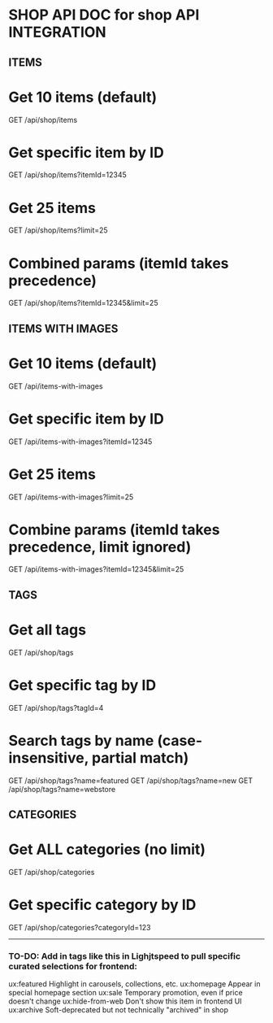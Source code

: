 # SHOP API DOC for shop API INTEGRATION


## ITEMS

# Get 10 items (default)
GET /api/shop/items

# Get specific item by ID
GET /api/shop/items?itemId=12345

# Get 25 items
GET /api/shop/items?limit=25

# Combined params (itemId takes precedence)
GET /api/shop/items?itemId=12345&limit=25

## ITEMS WITH IMAGES

# Get 10 items (default)
GET /api/items-with-images

# Get specific item by ID
GET /api/items-with-images?itemId=12345

# Get 25 items
GET /api/items-with-images?limit=25

# Combine params (itemId takes precedence, limit ignored)
GET /api/items-with-images?itemId=12345&limit=25

## TAGS

# Get all tags
GET /api/shop/tags

# Get specific tag by ID
GET /api/shop/tags?tagId=4

# Search tags by name (case-insensitive, partial match)
GET /api/shop/tags?name=featured
GET /api/shop/tags?name=new
GET /api/shop/tags?name=webstore


## CATEGORIES

# Get ALL categories (no limit)
GET /api/shop/categories

# Get specific category by ID
GET /api/shop/categories?categoryId=123


---

### TO-DO: Add in tags like this in Lighjtspeed to pull specific curated selections for frontend:
ux:featured	        Highlight in carousels, collections, etc.
ux:homepage	        Appear in special homepage section
ux:sale	            Temporary promotion, even if price doesn't change
ux:hide-from-web    Don't show this item in frontend UI
ux:archive	        Soft-deprecated but not technically "archived" in shop